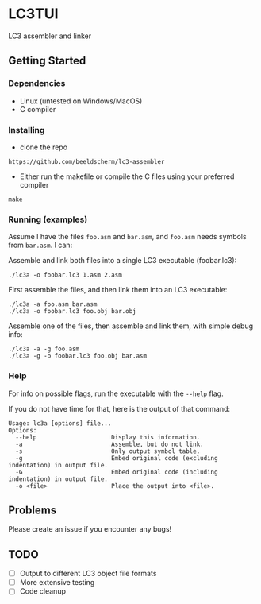 # LC3TUI

LC3 assembler and linker


## Getting Started

### Dependencies

* Linux (untested on Windows/MacOS)
* C compiler


### Installing

* clone the repo
```
https://github.com/beeldscherm/lc3-assembler
```

* Either run the makefile or compile the C files using your preferred compiler
```
make
```


### Running (examples)

Assume I have the files `foo.asm` and `bar.asm`, and `foo.asm` needs symbols from `bar.asm`. I can:

Assemble and link both files into a single LC3 executable (foobar.lc3):
```
./lc3a -o foobar.lc3 1.asm 2.asm
```

First assemble the files, and then link them into an LC3 executable:
```
./lc3a -a foo.asm bar.asm
./lc3a -o foobar.lc3 foo.obj bar.obj
```

Assemble one of the files, then assemble and link them, with simple debug info:
```
./lc3a -a -g foo.asm
./lc3a -g -o foobar.lc3 foo.obj bar.asm
```


### Help

For info on possible flags, run the executable with the `--help` flag.

If you do not have time for that, here is the output of that command:
```
Usage: lc3a [options] file...
Options:
  --help                     Display this information.
  -a                         Assemble, but do not link.
  -s                         Only output symbol table.
  -g                         Embed original code (excluding indentation) in output file.
  -G                         Embed original code (including indentation) in output file.
  -o <file>                  Place the output into <file>.
```


## Problems

Please create an issue if you encounter any bugs!


## TODO

- [ ] Output to different LC3 object file formats
- [ ] More extensive testing
- [ ] Code cleanup
